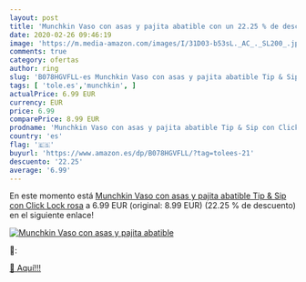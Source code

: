 ```yaml
---
layout: post
title: 'Munchkin Vaso con asas y pajita abatible con un 22.25 % de descuento'
date: 2020-02-26 09:46:19
image: 'https://m.media-amazon.com/images/I/31D03-b53sL._AC_._SL200_.jpg'
comments: true
category: ofertas
author: ring
slug: 'B078HGVFLL-es Munchkin Vaso con asas y pajita abatible Tip & Sip con...'
tags: [ 'tole.es','munchkin', ]
actualPrice: 6.99 EUR
currency: EUR
price: 6.99
comparePrice: 8.99 EUR
prodname: 'Munchkin Vaso con asas y pajita abatible Tip & Sip con Click Lock  rosa'
country: 'es'
flag: '🇪🇸'
buyurl: 'https://www.amazon.es/dp/B078HGVFLL/?tag=tolees-21'
descuento: '22.25'
average: '6.99'
---
```


En este momento está [Munchkin Vaso con asas y pajita abatible Tip & Sip con Click Lock  rosa](https://www.amazon.es/dp/B078HGVFLL/?tag=tolees-21) a 6.99 EUR (original: 8.99 EUR) (22.25 %  de descuento) en el siguiente enlace!

[![Munchkin Vaso con asas y pajita abatible](https://m.media-amazon.com/images/I/31D03-b53sL._AC_._SL200_.jpg)](https://www.amazon.es/dp/B078HGVFLL/?tag=tolees-21)

🔎:


[🛒 Aquí!!!](https://www.amazon.es/dp/B078HGVFLL/?tag=tolees-21)
